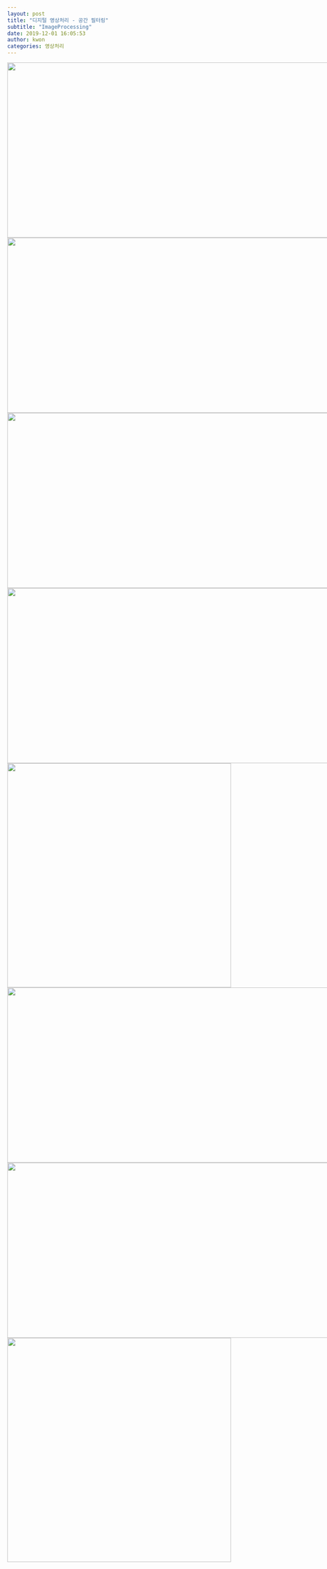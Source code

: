```yaml
---
layout: post
title: "디지털 영상처리 - 공간 필터링"
subtitle: "ImageProcessing"
date: 2019-12-01 16:05:53
author: kwon
categories: 영상처리
---
```





<div style="width: 800px; height: 400px;">
    <img src="https://kyu9341.github.io/assets/gaussainFiltering.png" style="width: 800px
    ; height: 400px;">
</div>

<div style="width: 800px; height: 400px;">
    <img src="https://kyu9341.github.io/assets/averagelena.png" style="width: 800px
    ; height: 400px;">
</div>













<div style="width: 800px; height: 400px;">
    <img src="https://kyu9341.github.io/assets/jetga.png" style="width: 800px
    ; height: 400px;">
</div>



<div style="width: 800px; height: 400px;">
    <img src="https://kyu9341.github.io/assets/livingroomGA.png" style="width: 800px
    ; height: 400px;">
</div>




<div style="width: 512px; height: 512px;">
    <img src="https://kyu9341.github.io/assets/splena.png" style="width: 512px
    ; height: 512px;">
</div>



<div style="width: 800px; height: 400px;">
    <img src="https://kyu9341.github.io/assets/3355lena.png" style="width: 800px
    ; height: 400px;">
</div>



<div style="width: 800px; height: 400px;">
    <img src="https://kyu9341.github.io/assets/splenamaxmin.png" style="width: 800px
    ; height: 400px;">
</div>








<div style="width: 512px; height: 512px;">
    <img src="https://kyu9341.github.io/assets/cmancontrast.png" style="width: 512px
    ; height: 512px;">
</div>
